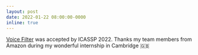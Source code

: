 ```yaml
---
layout: post
date: 2022-01-22 08:00:00-0000
inline: true
---
```


[Voice Filter](https://arxiv.org/abs/2202.08164) was accepted by ICASSP 2022. Thanks my team members from Amazon during my wonderful internship in Cambridge :gb: